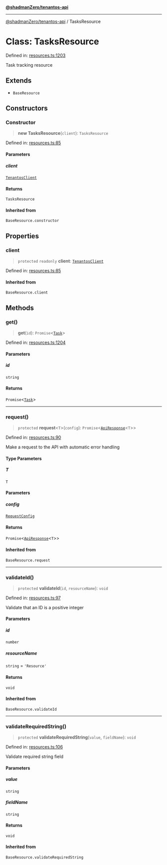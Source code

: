 [**@shadmanZero/tenantos-api**](../README.md)

***

[@shadmanZero/tenantos-api](../globals.md) / TasksResource

# Class: TasksResource

Defined in: [resources.ts:1203](https://github.com/shadmanZero/tenantos-api/blob/507575e6d82ab5e3b8a10f708778a3645f250cd6/src/resources.ts#L1203)

Task tracking resource

## Extends

- `BaseResource`

## Constructors

### Constructor

> **new TasksResource**(`client`): `TasksResource`

Defined in: [resources.ts:85](https://github.com/shadmanZero/tenantos-api/blob/507575e6d82ab5e3b8a10f708778a3645f250cd6/src/resources.ts#L85)

#### Parameters

##### client

[`TenantosClient`](TenantosClient.md)

#### Returns

`TasksResource`

#### Inherited from

`BaseResource.constructor`

## Properties

### client

> `protected` `readonly` **client**: [`TenantosClient`](TenantosClient.md)

Defined in: [resources.ts:85](https://github.com/shadmanZero/tenantos-api/blob/507575e6d82ab5e3b8a10f708778a3645f250cd6/src/resources.ts#L85)

#### Inherited from

`BaseResource.client`

## Methods

### get()

> **get**(`id`): `Promise`\<[`Task`](../interfaces/Task.md)\>

Defined in: [resources.ts:1204](https://github.com/shadmanZero/tenantos-api/blob/507575e6d82ab5e3b8a10f708778a3645f250cd6/src/resources.ts#L1204)

#### Parameters

##### id

`string`

#### Returns

`Promise`\<[`Task`](../interfaces/Task.md)\>

***

### request()

> `protected` **request**\<`T`\>(`config`): `Promise`\<[`ApiResponse`](../interfaces/ApiResponse.md)\<`T`\>\>

Defined in: [resources.ts:90](https://github.com/shadmanZero/tenantos-api/blob/507575e6d82ab5e3b8a10f708778a3645f250cd6/src/resources.ts#L90)

Make a request to the API with automatic error handling

#### Type Parameters

##### T

`T`

#### Parameters

##### config

[`RequestConfig`](../interfaces/RequestConfig.md)

#### Returns

`Promise`\<[`ApiResponse`](../interfaces/ApiResponse.md)\<`T`\>\>

#### Inherited from

`BaseResource.request`

***

### validateId()

> `protected` **validateId**(`id`, `resourceName`): `void`

Defined in: [resources.ts:97](https://github.com/shadmanZero/tenantos-api/blob/507575e6d82ab5e3b8a10f708778a3645f250cd6/src/resources.ts#L97)

Validate that an ID is a positive integer

#### Parameters

##### id

`number`

##### resourceName

`string` = `'Resource'`

#### Returns

`void`

#### Inherited from

`BaseResource.validateId`

***

### validateRequiredString()

> `protected` **validateRequiredString**(`value`, `fieldName`): `void`

Defined in: [resources.ts:106](https://github.com/shadmanZero/tenantos-api/blob/507575e6d82ab5e3b8a10f708778a3645f250cd6/src/resources.ts#L106)

Validate required string field

#### Parameters

##### value

`string`

##### fieldName

`string`

#### Returns

`void`

#### Inherited from

`BaseResource.validateRequiredString`

